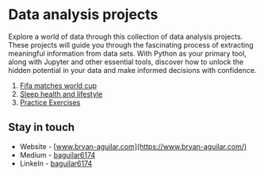 # Data analysis projects

Explore a world of data through this collection of data analysis projects. These projects will guide you through the fascinating process of extracting meaningful information from data sets. With Python as your primary tool, along with Jupyter and other essential tools, discover how to unlock the hidden potential in your data and make informed decisions with confidence.

1. [Fifa matches world cup](./matches-world-cup)
2. [Sleep health and lifestyle](./sleep-health-and-lifestyle)
3. [Practice Exercises](./practice-exercises)

## Stay in touch

- Website - [www.bryan-aguilar.com](https://www.bryan-aguilar.com/)
- Medium - [baguilar6174](https://baguilar6174.medium.com/)
- LinkeIn - [baguilar6174](https://www.linkedin.com/in/baguilar6174)
